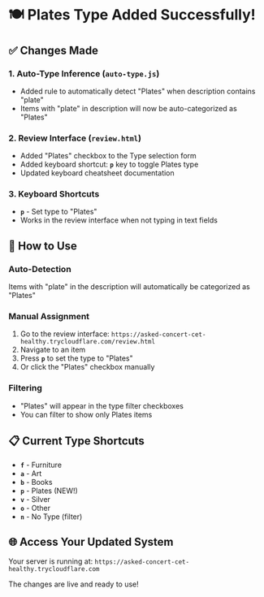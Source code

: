 # 🍽️ Plates Type Added Successfully!

## ✅ Changes Made

### 1. Auto-Type Inference (`auto-type.js`)
- Added rule to automatically detect "Plates" when description contains "plate"
- Items with "plate" in description will now be auto-categorized as "Plates"

### 2. Review Interface (`review.html`)
- Added "Plates" checkbox to the Type selection form
- Added keyboard shortcut: **`p`** key to toggle Plates type
- Updated keyboard cheatsheet documentation

### 3. Keyboard Shortcuts
- **`p`** - Set type to "Plates"
- Works in the review interface when not typing in text fields

## 🎯 How to Use

### Auto-Detection
Items with "plate" in the description will automatically be categorized as "Plates"

### Manual Assignment
1. Go to the review interface: `https://asked-concert-cet-healthy.trycloudflare.com/review.html`
2. Navigate to an item
3. Press **`p`** to set the type to "Plates"
4. Or click the "Plates" checkbox manually

### Filtering
- "Plates" will appear in the type filter checkboxes
- You can filter to show only Plates items

## 📋 Current Type Shortcuts
- **`f`** - Furniture
- **`a`** - Art  
- **`b`** - Books
- **`p`** - Plates (NEW!)
- **`v`** - Silver
- **`o`** - Other
- **`n`** - No Type (filter)

## 🌐 Access Your Updated System
Your server is running at: `https://asked-concert-cet-healthy.trycloudflare.com`

The changes are live and ready to use! 